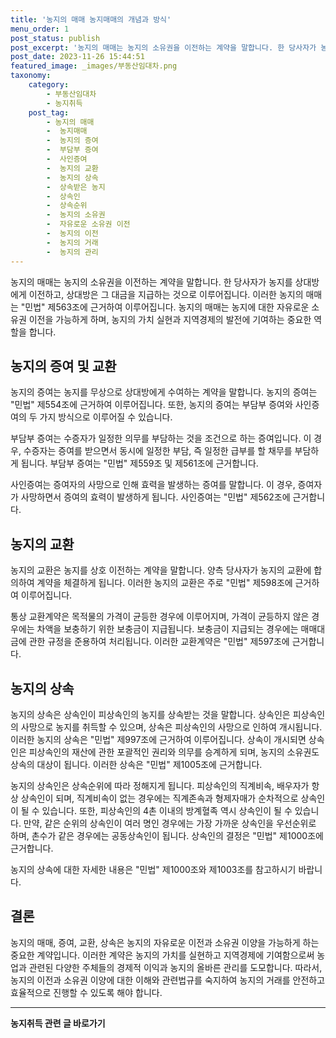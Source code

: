 ```yaml
---
title: '농지의 매매 농지매매의 개념과 방식'
menu_order: 1
post_status: publish
post_excerpt: '농지의 매매는 농지의 소유권을 이전하는 계약을 말합니다. 한 당사자가 농지를 상대방에게 이전하고, 상대방은 그 대금을 지급하는 것으로 이루어집니다. 이러한 농지의 매매는  민법  제563조에 근거하여 이루어집니다. 농지의 매매는 농지에 대한 자유로운 소유권 이전을 가능하게 하며, 농지의 가치 실현과 지역경제의 발전에 기여하는 중요한 역할을 합니다.'
post_date: 2023-11-26 15:44:51
featured_image: _images/부동산임대차.png
taxonomy:
    category:
        - 부동산임대차
        - 농지취득
    post_tag:
        - 농지의 매매
        -  농지매매
        -  농지의 증여
        -  부담부 증여
        -  사인증여
        -  농지의 교환
        -  농지의 상속
        -  상속받은 농지
        -  상속인
        -  상속순위
        -  농지의 소유권
        -  자유로운 소유권 이전
        -  농지의 이전
        -  농지의 거래
        -  농지의 관리
---
```



농지의 매매는 농지의 소유권을 이전하는 계약을 말합니다. 한 당사자가 농지를 상대방에게 이전하고, 상대방은 그 대금을 지급하는 것으로 이루어집니다. 이러한 농지의 매매는 "민법" 제563조에 근거하여 이루어집니다. 농지의 매매는 농지에 대한 자유로운 소유권 이전을 가능하게 하며, 농지의 가치 실현과 지역경제의 발전에 기여하는 중요한 역할을 합니다.

## 농지의 증여 및 교환

농지의 증여는 농지를 무상으로 상대방에게 수여하는 계약을 말합니다. 농지의 증여는 "민법" 제554조에 근거하여 이루어집니다. 또한, 농지의 증여는 부담부 증여와 사인증여의 두 가지 방식으로 이루어질 수 있습니다. 

부담부 증여는 수증자가 일정한 의무를 부담하는 것을 조건으로 하는 증여입니다. 이 경우, 수증자는 증여를 받으면서 동시에 일정한 부담, 즉 일정한 급부를 할 채무를 부담하게 됩니다. 부담부 증여는 "민법" 제559조 및 제561조에 근거합니다.

사인증여는 증여자의 사망으로 인해 효력을 발생하는 증여를 말합니다. 이 경우, 증여자가 사망하면서 증여의 효력이 발생하게 됩니다. 사인증여는 "민법" 제562조에 근거합니다. 

## 농지의 교환

농지의 교환은 농지를 상호 이전하는 계약을 말합니다. 양측 당사자가 농지의 교환에 합의하여 계약을 체결하게 됩니다. 이러한 농지의 교환은 주로 "민법" 제598조에 근거하여 이루어집니다. 

통상 교환계약은 목적물의 가격이 균등한 경우에 이루어지며, 가격이 균등하지 않은 경우에는 차액을 보충하기 위한 보충금이 지급됩니다. 보충금이 지급되는 경우에는 매매대금에 관한 규정을 준용하여 처리됩니다. 이러한 교환계약은 "민법" 제597조에 근거합니다.

## 농지의 상속

농지의 상속은 상속인이 피상속인의 농지를 상속받는 것을 말합니다. 상속인은 피상속인의 사망으로 농지를 취득할 수 있으며, 상속은 피상속인의 사망으로 인하여 개시됩니다. 이러한 농지의 상속은 "민법" 제997조에 근거하여 이루어집니다. 상속이 개시되면 상속인은 피상속인의 재산에 관한 포괄적인 권리와 의무를 승계하게 되며, 농지의 소유권도 상속의 대상이 됩니다. 이러한 상속은 "민법" 제1005조에 근거합니다.

농지의 상속인은 상속순위에 따라 정해지게 됩니다. 피상속인의 직계비속, 배우자가 항상 상속인이 되며, 직계비속이 없는 경우에는 직계존속과 형제자매가 순차적으로 상속인이 될 수 있습니다. 또한, 피상속인의 4촌 이내의 방계혈족 역시 상속인이 될 수 있습니다. 만약, 같은 순위의 상속인이 여러 명인 경우에는 가장 가까운 상속인을 우선순위로 하며, 촌수가 같은 경우에는 공동상속인이 됩니다. 상속인의 결정은 "민법" 제1000조에 근거합니다.

농지의 상속에 대한 자세한 내용은 "민법" 제1000조와 제1003조를 참고하시기 바랍니다.

## 결론

농지의 매매, 증여, 교환, 상속은 농지의 자유로운 이전과 소유권 이양을 가능하게 하는 중요한 계약입니다. 이러한 계약은 농지의 가치를 실현하고 지역경제에 기여함으로써 농업과 관련된 다양한 주체들의 경제적 이익과 농지의 올바른 관리를 도모합니다. 따라서, 농지의 이전과 소유권 이양에 대한 이해와 관련법규를 숙지하여 농지의 거래를 안전하고 효율적으로 진행할 수 있도록 해야 합니다.
<!-- wp:separator -->
<hr class="wp-block-separator has-alpha-channel-opacity"/>
<!-- /wp:separator -->

<!-- wp:group {"backgroundColor":"base","layout":{"type":"constrained"}} -->
<div class="wp-block-group has-base-background-color has-background"><!-- wp:paragraph {"align":"center","fontSize":"medium"} -->
<p class="has-text-align-center has-large-font-size"><strong>농지취득 관련 글 바로가기</strong></p>
<!-- /wp:paragraph -->


<!-- wp:latest-posts
{"categories":[{"id":22986,"count":19,"description":"","link":"https://uknowlaw.com/category/%eb%86%8d%ec%a7%80%ec%b7%a8%eb%93%9d/","name":"농지취득","slug":"농지취득","taxonomy":"category","parent":0,"meta":[],"_links":{"self":[{"href":"https://uknowlaw.com/wp-json/wp/v2/categories/22986"}],"collection":[{"href":"https://uknowlaw.com/wp-json/wp/v2/categories"}],"about":[{"href":"https://uknowlaw.com/wp-json/wp/v2/taxonomies/category"}],"wp:post_type":[{"href":"https://uknowlaw.com/wp-json/wp/v2/posts?categories=22986"}],"curies":[{"name":"wp","href":"https://api.w.org/{rel}","templated":true}]}}],"postsToShow":100,"excerptLength":28,"postLayout":"grid","columns":2,"featuredImageAlign":"left","featuredImageSizeSlug":"large","fontSize":"small"} /--></div>
<!-- /wp:group -->